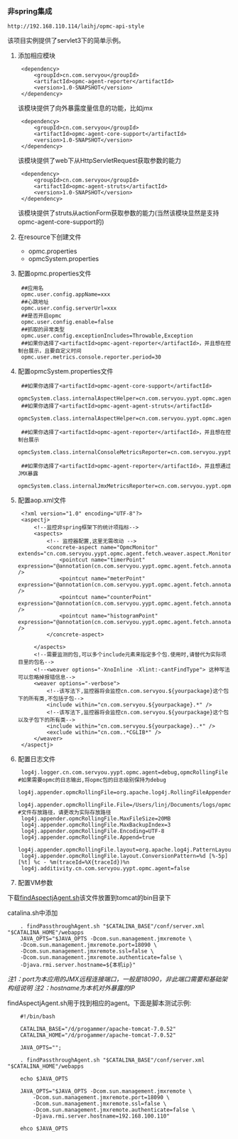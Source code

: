 ### 非spring集成 ###

	http://192.168.110.114/laihj/opmc-api-style

该项目实例提供了servlet3下的简单示例。

1. 添加相应模块

        <dependency>
            <groupId>cn.com.servyou</groupId>
            <artifactId>opmc-agent-reporter</artifactId>
            <version>1.0-SNAPSHOT</version>
        </dependency>
	该模块提供了向外暴露度量信息的功能，比如jmx


        <dependency>
            <groupId>cn.com.servyou</groupId>
    		<artifactId>opmc-agent-core-support</artifactId>
            <version>1.0-SNAPSHOT</version>
        </dependency>
	该模块提供了web下从HttpServletRequest获取参数的能力

        <dependency>
            <groupId>cn.com.servyou</groupId>
    		<artifactId>opmc-agent-struts</artifactId>
            <version>1.0-SNAPSHOT</version>
        </dependency>
	该模块提供了struts从actionForm获取参数的能力(当然该模块显然是支持opmc-agent-core-support的)



2. 在resource下创建文件
	- opmc.properties
	- opmcSystem.properties

3. 配置opmc.properties文件

		##应用名
		opmc.user.config.appName=xxx
		##心跳地址
		opmc.user.config.serverUrl=xxx
		##是否开启opmc
		opmc.user.config.enable=false
		##抓取的异常类型
		opmc.user.config.exceptionIncludes=Throwable,Exception
		##如果你选择了<artifactId>opmc-agent-reporter</artifactId>，并且想在控制台展示，且要自定义时间
		opmc.user.metrics.console.reporter.period=30

4. 配置opmcSystem.properties文件

		##如果你选择了<artifactId>opmc-agent-core-support</artifactId>
		opmcSystem.class.internalAspectHelper=cn.com.servyou.yypt.opmc.agent.fetch.helper.web.WebAspectHelper
		##如果你选择了<artifactId>opmc-agent-agent-struts</artifactId>
		opmcSystem.class.internalAspectHelper=cn.com.servyou.yypt.opmc.agent.fetch.helper.struts.StrutsWebAspectHelper

		##如果你选择了<artifactId>opmc-agent-reporter</artifactId>，并且想在控制台展示
		opmcSystem.class.internalConsoleMetricsReporter=cn.com.servyou.yypt.opmc.agent.reporter.ConsoleMetricsReporter

		##如果你选择了<artifactId>opmc-agent-reporter</artifactId>，并且想通过JMX暴露
		opmcSystem.class.internalJmxMetricsReporter=cn.com.servyou.yypt.opmc.agent.reporter.JmxMetricsReporter

5. 配置aop.xml文件

		<?xml version="1.0" encoding="UTF-8"?>
		<aspectj>
		    <!--监控非spring框架下的统计项指标-->
			<aspects>
		        <!-- 监控器配置,这里无需改动 -->
		        <concrete-aspect name="OpmcMonitor" extends="cn.com.servyou.yypt.opmc.agent.fetch.weaver.aspect.MonitorByAnnotationAspectWeaver">
		            <pointcut name="timerPoint" expression="@annotation(cn.com.servyou.yypt.opmc.agent.fetch.annotation.define.MCTimer)" />
		            <pointcut name="meterPoint" expression="@annotation(cn.com.servyou.yypt.opmc.agent.fetch.annotation.define.MCMeter)" />
		            <pointcut name="counterPoint" expression="@annotation(cn.com.servyou.yypt.opmc.agent.fetch.annotation.define.MCCounter)" />
		            <pointcut name="histogramPoint" expression="@annotation(cn.com.servyou.yypt.opmc.agent.fetch.annotation.define.MCHistogram)" />
		        </concrete-aspect>

			</aspects>
		    <!--需要监测的包,可以多个include元素来指定多个包.使用时,请替代为实际项目里的包名-->
		    <!--<weaver options="-XnoInline -Xlint:-cantFindType"> 这种写法可以忽略掉报错信息-->
			<weaver options="-verbose">
		        <!--该写法下,监控器将会监控cn.com.servyou.${yourpackage}这个包下的所有类,不包括子包-->
				<include within="cn.com.servyou.${yourpackage}.*" />
		        <!--该写法下,监控器将会监控cn.com.servyou.${yourpackage}这个包以及子包下的所有类-->
				<include within="cn.com.servyou.${yourpackage}..*" />
				<exclude within="cn.com..*CGLIB*" />
			</weaver>
		</aspectj>


6. 配置日志文件

		log4j.logger.cn.com.servyou.yypt.opmc.agent=debug,opmcRollingFile #如果需要opmc的日志输出,将opmc包的日志级别保持为debug
		log4j.appender.opmcRollingFile=org.apache.log4j.RollingFileAppender
		log4j.appender.opmcRollingFile.File=/Users/linj/Documents/logs/opmc.log #文件存放路径，请更改为实际存放路径
		log4j.appender.opmcRollingFile.MaxFileSize=20MB
		log4j.appender.opmcRollingFile.MaxBackupIndex=3
		log4j.appender.opmcRollingFile.Encoding=UTF-8
		log4j.appender.opmcRollingFile.Append=true
		log4j.appender.opmcRollingFile.layout=org.apache.log4j.PatternLayout
		log4j.appender.opmcRollingFile.layout.ConversionPattern=%d [%-5p] [%t] %c - %m(traceId=%X{traceId})%n
		log4j.additivity.cn.com.servyou.yypt.opmc.agent=false

7. 配置VM参数

下载[findAspectjAgent.sh](http://192.168.2.107/laihj/findagent/blob/master/findAspectjAgent.sh)该文件放置到tomcat的bin目录下

catalina.sh中添加

		. findPassthroughAgent.sh "$CATALINA_BASE"/conf/server.xml "$CATALINA_HOME"/webapps
		JAVA_OPTS="$JAVA_OPTS -Dcom.sun.management.jmxremote \
		-Dcom.sun.management.jmxremote.port=18090 \
		-Dcom.sun.management.jmxremote.ssl=false \
		-Dcom.sun.management.jmxremote.authenticate=false \
		-Djava.rmi.server.hostname=${本机ip}"

*注1：port为本应用的JMX远程连接端口，一般是18090，非此端口需要和基础架构组说明*
*注2：hostname为本机对外暴露的IP*

findAspectjAgent.sh用于找到相应的agent。下面是脚本测试示例:

        #!/bin/bash

        CATALINA_BASE="/d/progammer/apache-tomcat-7.0.52"
        CATALINA_HOME="/d/progammer/apache-tomcat-7.0.52"

        JAVA_OPTS="";

        . findPassthroughAgent.sh "$CATALINA_BASE"/conf/server.xml "$CATALINA_HOME"/webapps

        echo $JAVA_OPTS

        JAVA_OPTS="$JAVA_OPTS -Dcom.sun.management.jmxremote \
        	-Dcom.sun.management.jmxremote.port=18090 \
        	-Dcom.sun.management.jmxremote.ssl=false \
        	-Dcom.sun.management.jmxremote.authenticate=false \
        	-Djava.rmi.server.hostname=192.168.100.110"

        ehco $JAVA_OPTS
